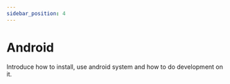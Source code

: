 ```yaml
---
sidebar_position: 4
---
```


# Android

Introduce how to install, use android system and how to do development on it.

<!-- <DocCardList /> -->
